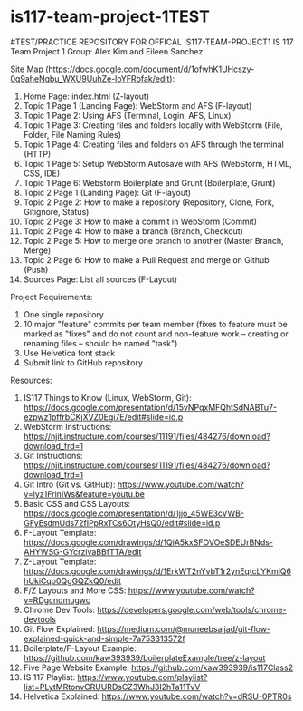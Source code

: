 # is117-team-project-1TEST
#TEST/PRACTICE REPOSITORY FOR OFFICAL IS117-TEAM-PROJECT1
IS 117 Team Project 1
Group: Alex Kim and Eileen Sanchez

Site Map (https://docs.google.com/document/d/1ofwhK1UHcszy-0q9aheNqbu_WXU9UuhZe-loYFRbfak/edit):
1. Home Page: index.html (Z-layout)
2. Topic 1 Page 1 (Landing Page): WebStorm and AFS (F-layout)
3. Topic 1 Page 2: Using AFS (Terminal, Login, AFS, Linux)
4. Topic 1 Page 3: Creating files and folders locally with WebStorm (File, Folder, File Naming Rules)
5. Topic 1 Page 4: Creating files and folders on AFS through the terminal (HTTP)
6. Topic 1 Page 5: Setup WebStorm Autosave with AFS (WebStorm, HTML, CSS, IDE)
7. Topic 1 Page 6: Webstorm Boilerplate and Grunt (Boilerplate, Grunt)
8. Topic 2 Page 1 (Landing Page): Git (F-layout)
9. Topic 2 Page 2: How to make a repository (Repository, Clone, Fork, Gitignore, Status)
10. Topic 2 Page 3: How to make a commit in WebStorm (Commit)
11. Topic 2 Page 4: How to make a branch (Branch, Checkout)
12. Topic 2 Page 5: How to merge one branch to another (Master Branch, Merge)
13. Topic 2 Page 6: How to make a Pull Request and merge on Github (Push)
14. Sources Page: List all sources (F-Layout)

Project Requirements:

1. One single repository    
2. 10 major "feature" commits per team member (fixes to feature must be marked as "fixes" and do not count and non-feature work – creating or renaming files – should be named "task")
3. Use Helvetica font stack 
4. Submit link to GitHub repository 

Resources:

1. IS117 Things to Know (Linux, WebStorm, Git): https://docs.google.com/presentation/d/15vNPqxMFQhtSdNABTu7-ezpwz1pffrbCKjXVZ0Egi7E/edit#slide=id.p
2. WebStorm Instructions: https://njit.instructure.com/courses/11191/files/484276/download?download_frd=1
3. Git Instructions: https://njit.instructure.com/courses/11191/files/484276/download?download_frd=1
4. Git Intro (Git vs. GitHub): https://www.youtube.com/watch?v=lyz1FrlnIWs&feature=youtu.be
3. Basic CSS and CSS Layouts: https://docs.google.com/presentation/d/1jjo_45WE3cVWB-GFyEsdmUds72fIPpRxTCs6OtyHsQ0/edit#slide=id.p 
4. F-Layout Template: https://docs.google.com/drawings/d/1QiA5kxSFOVOeSDEUrBNds-AHYWSG-GYcrzivaBBfTTA/edit
5. Z-Layout Template: https://docs.google.com/drawings/d/1ErkWT2nYvbT1r2ynEqtcLYKmlQ6hUkiCqo0QgGQZkQ0/edit
6. F/Z Layouts and More CSS: https://www.youtube.com/watch?v=RDgcndmugwc
6. Chrome Dev Tools: https://developers.google.com/web/tools/chrome-devtools
7. Git Flow Explained: https://medium.com/@muneebsajjad/git-flow-explained-quick-and-simple-7a753313572f
8. Boilerplate/F-Layout Example: https://github.com/kaw393939/boilerplateExample/tree/z-layout
9. Five Page Website Example: https://github.com/kaw393939/is117Class2
10. IS 117 Playlist: https://www.youtube.com/playlist?list=PLytMRtonvCRUURDsCZ3WhJ3I2hTa11TvV
11. Helvetica Explained: https://www.youtube.com/watch?v=dRSU-0PTR0s
